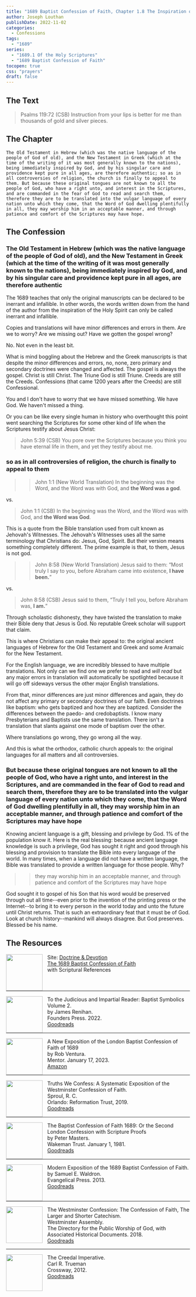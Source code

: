 ```yaml
---
title: "1689 Baptist Confession of Faith, Chapter 1.8 The Inspiration of God on Holy Scripture"
author: Joseph Louthan
publishDate: 2022-11-02
categories:
  - Confessions
tags:
  - "1689"
series:
  - "1689.1 Of the Holy Scriptures"
  - "1689 Baptist Confession of Faith"
tocopen: true
css: "prayers"
draft: false
---
```

## The Text

>Psalms 119:72 (CSB) Instruction from your lips is better for me than thousands of gold and silver pieces.

## The Chapter

```text
The Old Testament in Hebrew (which was the native language of the people of God of old), and the New Testament in Greek (which at the time of the writing of it was most generally known to the nations), being immediately inspired by God, and by his singular care and providence kept pure in all ages, are therefore authentic; so as in all controversies of religion, the church is finally to appeal to them. But because these original tongues are not known to all the people of God, who have a right unto, and interest in the Scriptures, and are commanded in the fear of God to read and search them, therefore they are to be translated into the vulgar language of every nation unto which they come, that the Word of God dwelling plentifully in all, they may worship him in an acceptable manner, and through patience and comfort of the Scriptures may have hope.
```

## The Confession

### The Old Testament in Hebrew (which was the native language of the people of God of old), and the New Testament in Greek (which at the time of the writing of it was most generally known to the nations), being immediately inspired by God, and by his singular care and providence kept pure in all ages, are therefore authentic

The 1689 teaches that only the original manuscripts can be declared to be inerrant and infallible. In other words, the words written down from the hand of the author from the inspiration of the Holy Spirit can only be called inerrant and infallible. 

Copies and translations will have minor differences and errors in them. Are we to worry? Are we missing out? Have we gotten the gospel wrong?

No. Not even in the least bit.

What is mind boggling about the Hebrew and the Greek manuscripts is that despite the minor differences and errors, no, none, zero primary and secondary doctrines were changed and affected. The gospel is always the gospel. Christ is still Christ. The Triune God is still Triune. Creeds are still the Creeds. Confessions (that came 1200 years after the Creeds) are still Confessional.

You and I don't have to worry that we have missed something. We have God. We haven't missed a thing.

Or you can be like every single human in history who overthought this point went searching the Scriptures for some other kind of life when the Scriptures testify about Jesus Christ:

>John 5:39 (CSB) You pore over the Scriptures because you think you have eternal life in them, and yet they testify about me.

### so as in all controversies of religion, the church is finally to appeal to them

>>John 1:1 (New World Translation) In the beginning was the Word, and the Word was with God, and **the Word was a god**.

vs.

>John 1:1 (CSB) In the beginning was the Word, and the Word was with God, and **the Word was God**.

This is a quote from the Bible translation used from cult known as Jehovah's Witnesses. The Jehovah's Witnesses uses all the same terminology that Christians do: Jesus, God, Spirit. But their version means something completely different. The prime example is that, to them, Jesus is not god.

>>John 8:58 (New World Translation) Jesus said to them: “Most truly I say to you, before Abraham came into existence, **I have been.**”

vs.

>John 8:58 (CSB) Jesus said to them, “Truly I tell you, before Abraham was, **I am.**”

Through scholastic dishonesty, they have twisted the translation to make their Bible deny that Jesus is God. No reputable Greek scholar will support that claim.

This is where Christians can make their appeal to: the original ancient languages of Hebrew for the Old Testament and Greek and some Aramaic for the New Testament.

For the English language, we are incredibly blessed to have multiple translations. Not only can we find one we prefer to read and *will read* but any major errors in translation will automatically be spotlighted because it will go off sideways versus the other major English translations.

From that, minor differences are just minor differences and again, they do not affect any primary or secondary doctrines of our faith. Even doctrines like baptism: who gets baptized and how they are baptized. Consider the differences between the paedo- and credobaptists. I know many Presbyterians and Baptists use the same translation. There isn't a translation that slants against one mode of baptism over the other.

Where translations go wrong, they go wrong all the way.

And this is what the orthodox, catholic church appeals to: the original languages for all matters and all controversies.

### But because these original tongues are not known to all the people of God, who have a right unto, and interest in the Scriptures, and are commanded in the fear of God to read and search them, therefore they are to be translated into the vulgar language of every nation unto which they come, that the Word of God dwelling plentifully in all, they may worship him in an acceptable manner, and through patience and comfort of the Scriptures may have hope

Knowing ancient language is a gift, blessing and privilege by God. 1% of the population know it. Here is the real blessing: because ancient language knowledge is such a privilege, God has sought it right and good through his blessing and provision to translate the Bible into every language of the world. In many times, when a language did not have a written language, the Bible was translated to provide a written language for those people. Why?

>>they may worship him in an acceptable manner, and through patience and comfort of the Scriptures may have hope

God sought it to gospel of his Son that his word would be preserved through out all time--even prior to the invention of the printing press or the Internet--to bring it to every person in the world today and unto the future until Christ returns. That is such an extraordinary feat that it must be of God. Look at church history--mankind will always disagree. But God preserves. Blessed be his name.

## The Resources

<img src="/images/resources/dnd-1689-site-logo.png" align="left" width="100" style="padding-right: 10px" />Site: [Doctrine & Devotion](http://www.doctrineanddevotion.com/)  
[The 1689 Baptist Confession of Faith](https://www.the1689confession.com/)  
with Scriptural References

<p style="clear:both;">

---

<img src="/images/resources/confession-1689-judacious-reader-renihan.png" align="left" width="100" style="padding-right: 10px" />To the Judicious and Impartial Reader: Baptist Symbolics Volume 2.  
by James Renihan.  
Founders Press. 2022.  
[Goodreads](https://www.goodreads.com/book/show/17867976-modern-exposition-of-the-1689-baptist-confession-of-faith)

<p style="clear:both;">

---

<img src="/images/resources/confession-1689-new-exposition-ventura.jpg" align="left" width="100" style="padding-right: 10px" />A New Exposition of the London Baptist Confession of Faith of 1689    
by Rob Ventura.  
Mentor. January 17, 2023.  
[Amazon](https://www.amazon.com/Exposition-London-Baptist-Confession-Faith/dp/1527108902/ref=asc_df_1527108902/?tag=hyprod-20&linkCode=df0&hvadid=598295323603&hvpos=&hvnetw=g&hvrand=3877532160906942020&hvpone=&hvptwo=&hvqmt=&hvdev=c&hvdvcmdl=&hvlocint=&hvlocphy=9014286&hvtargid=pla-1722666080628&psc=1)

<p style="clear:both;">

---

<img src="/images/resources/confession-wcf-truths-we-confess-sproul.jpg" align="left" width="100" style="padding-right: 10px" />Truths We Confess: A Systematic Exposition of the Westminster Confession of Faith.  
Sproul, R. C.    
Orlando: Reformation Trust, 2019.  
[Goodreads](https://www.goodreads.com/book/show/50024945-truths-we-confess?ac=1&from_search=true&qid=ssTkBgIFwE&rank=1)

<p style="clear:both;">

---

<img src="/images/resources/confession-1689-masters.jpg" align="left" width="100" style="padding-right: 10px" />The Baptist Confession of Faith 1689: Or the Second London Confession with Scripture Proofs  
by Peter Masters.  
Wakeman Trust. January 1, 1981.  
[Goodreads](https://www.goodreads.com/book/show/1723671.Baptist_Confession_of_Faith_1689?ac=1&from_search=true&qid=HfdndsOLE6&rank=1)

<p style="clear:both;">

---

<img src="/images/resources/confession-1689-modern-exposition-waldron.jpg" align="left" width="100" style="padding-right: 10px" />Modern Exposition of the 1689 Baptist Confession of Faith.  
by Samuel E. Waldron.  
Evangelical Press. 2013.  
[Goodreads](https://www.goodreads.com/book/show/17867976-modern-exposition-of-the-1689-baptist-confession-of-faith)

<p style="clear:both;">

---

<img src="/images/resources/confession-wcf-banner-of-truth.jpg" align="left" width="100" style="padding-right: 10px" />The Westminster Confession: The Confession of Faith, The Larger and Shorter Catechism.  
Westminster Assembly.  
The Directory for the Public Worship of God, with Associated Historical Documents. 2018.   
[Goodreads](https://www.goodreads.com/book/show/39905592-the-westminster-confession?ac=1&from_search=true&qid=oMfahlcldC&rank=1)

<p style="clear:both;">

---

<img src="/images/resources/book-creedal-imperative-trueman.jpg" align="left" width="100" style="padding-right: 10px" />The Creedal Imperative.  
Carl R. Trueman    
Crossway, 2012.  
[Goodreads](https://www.goodreads.com/book/show/14452976-the-creedal-imperative?ac=1&from_search=true&qid=GTaJVGWwOY&rank=1)

<p style="clear:both;">
